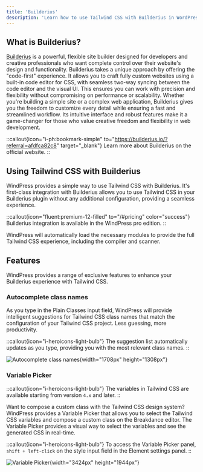 ```yaml
---
title: 'Builderius'
description: 'Learn how to use Tailwind CSS with Builderius in WordPress.'
---
```


## What is Builderius?

[Builderius](https://builderius.io/?referral=afdfca82c8) is a powerful, flexible site builder designed for developers and creative professionals who want complete control over their website's design and functionality. Builderius takes a unique approach by offering the "code-first" experience. It allows you to craft fully custom websites using a built-in code editor for CSS, with seamless two-way syncing between the code editor and the visual UI. This ensures you can work with precision and flexibility without compromising on performance or scalability. Whether you're building a simple site or a complex web application, Builderius gives you the freedom to customize every detail while ensuring a fast and streamlined workflow. Its intuitive interface and robust features make it a game-changer for those who value creative freedom and flexibility in web development.

::callout{icon="i-ph:bookmark-simple" to="https://builderius.io/?referral=afdfca82c8" target="_blank"}
Learn more about Builderius on the official website.
::

## Using Tailwind CSS with Builderius

WindPress provides a simple way to use Tailwind CSS with Builderius. It's first-class integration with Builderius allows you to use Tailwind CSS in your Builderius plugin without any additional configuration, providing a seamless experience.

::callout{icon="fluent:premium-12-filled" to="/#pricing" color="success"}
Builderius integration is available in the WindPress pro edition.
::

WindPress will automatically load the necessary modules to provide the full Tailwind CSS experience, including the compiler and scanner.

## Features

WindPress provides a range of exclusive features to enhance your Builderius experience with Tailwind CSS.

### Autocomplete class names

As you type in the Plain Classes input field, WindPress will provide intelligent suggestions for Tailwind CSS class names that match the configuration of your Tailwind CSS project. Less guessing, more productivity.

::callout{icon="i-heroicons-light-bulb"}
The suggestion list automatically updates as you type, providing you with the most relevant class names.
::

![Autocomplete class names](/img/content/docs/guide/integrations/breakdance/screenshot-2.png){width="1708px" height="1308px"}

### Variable Picker

::callout{icon="i-heroicons-light-bulb"}
The variables in Tailwind CSS are available starting from version `4.x` and later.
::

Want to compose a custom class with the Tailwind CSS design system? WindPress provides a Variable Picker that allows you to select the Tailwind CSS variables and compose a custom class on the Breakdance editor. The Variable Picker provides a visual way to select the variables and see the generated CSS in real-time.

::callout{icon="i-heroicons-light-bulb"}
To access the Variable Picker panel, `shift + left-click` on the style input field in the Element settings panel.
::

![Variable Picker](/img/content/docs/guide/integrations/breakdance/screenshot-4.png){width="3424px" height="1944px"}
